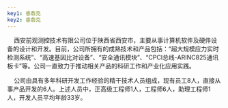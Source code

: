 ```yaml
---
key1: 睿鼎克
key2: 睿鼎克
---
```

 &nbsp;&nbsp;&nbsp;&nbsp;西安前观测控技术有限公司位于陕西省西安市，主要从事计算机软件及硬件设备的设计和开发。目前，公司所拥有的成熟技术和产品包括：“超大规模应力实时检测系统”、“高速基因比对设备”、“安全通讯模块”、“CPCI总线-ARINC825通讯板卡”等。公司一直致力于推动相关产品的科研工作和产业化应用实践。

 &nbsp;&nbsp;&nbsp;&nbsp;公司由具有多年科研开发工作经验的精干技术人员组成，现有员工8人，直接从事产品开发的6人。上述人员中，正高级工程师1人，工程师6人，助理工程师1人，开发人员平均年龄33岁。
